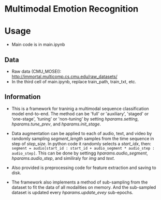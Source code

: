 # Multimodal Emotion Recognition

# Usage
- Main code is in main.ipynb

## Data
- Raw data (CMU_MOSEI): http://immortal.multicomp.cs.cmu.edu/raw_datasets/ 
- In the third cell of main.ipynb, replace train_path, train_txt, etc.


## Information
- This is a framework for traninig a multimodal sequence classification model end-to-end. The method can be 'full' or 'auxiliary', 'staged' or 'one-stage', 'tuning' or 'non-tuning'
by setting *hparams.setting*, *hparams.tune_prev*, and *hparams.init_stage*. 

- Data augmentation can be applied to each of audio, text, and video by randomly sampling *segment_length* samples from the time sequence in step of *step_size*. In python code it randomly selects a *start_idx*, then: `segment = audio[start_id : start_id + audio_segment * audio_step : audio_step]`. This can be done by settingg *hparams.audio_segment*, *hparams.audio_step*, and similiraly for *img* and *text*.

- Also provided is preprocessing code for feature extraction and saving to disk.

- The framework also implements a method of sub-sampling from the dataset to fit the data of all modalities on memory. And the sub-sampled dataset is updated every *hparams.update_evey* sub-epochs.
